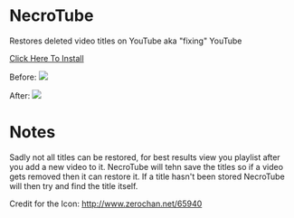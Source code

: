 NecroTube
=========

Restores deleted video titles on YouTube aka "fixing" YouTube

<a href="https://github.com/GoomiChan/NecroTube/raw/master/NecroTube.user.js"> Click Here To Install </a>

Before:
<img src="http://i.imgur.com/7Sa914u.png"/>

After:
<img src="http://i.imgur.com/8f1sUQX.png"/>

Notes
===

Sadly not all titles can be restored, for best results view you playlist after you add a new video to it.
NecroTube will tehn save the titles so if a video gets removed then it can restore it.
If a title hasn't been stored NecroTube will then try and find the title itself.

Credit for the Icon: http://www.zerochan.net/65940


